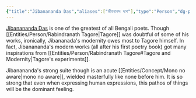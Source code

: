 ```yaml
---
{"title":"Jibanananda Das","aliases":["জীবনানন্দ দাশ"],"type":"Person","dg-publish":true,"maturity":2,"tags":["person","person/writer"],"created":"2023-01-15T11:13:27+06:00","updated":"2023-01-15T11:23:21+06:00","permalink":"/entities/person/jibanananda-das/","dgPassFrontmatter":true}
---
```


[Jibanananda Das](https://en.wikipedia.org/wiki/Jibanananda_Das) is one of the greatest of all Bengali poets. Though [[Entities/Person/Rabindranath Tagore\|Tagore]] was doubtful of some of his works, ironically, Jibananada's modernity owes most to Tagore himself. In fact, Jibanananda's modern works (all after his first poetry book) got many inspirations from [[Entities/Person/Rabindranath Tagore#Tagore and Modernity\|Tagore's experiments]].

Jibanananda's strong suite though is an acute [[Entities/Concept/Mono no aware\|mono no aware]], wielded masterfully like none before him. It is so strong that even when expressing human expressions, this pathos of things will be the dominant feeling.